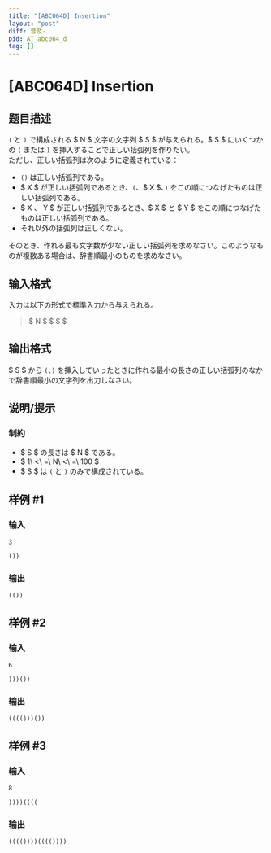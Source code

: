 ```yaml
---
title: "[ABC064D] Insertion"
layout: "post"
diff: 普及-
pid: AT_abc064_d
tag: []
---
```


# [ABC064D] Insertion

## 题目描述

[problemUrl]: https://atcoder.jp/contests/abc064/tasks/abc064_d

`(` と `)` で構成される $ N $ 文字の文字列 $ S $ が与えられる。$ S $ にいくつかの `(` または `)` を挿入することで正しい括弧列を作りたい。  
 ただし、正しい括弧列は次のように定義されている：

- `()` は正しい括弧列である。
- $ X $ が正しい括弧列であるとき、`(`、$ X $、`)` をこの順につなげたものは正しい括弧列である。
- $ X $、$ Y $ が正しい括弧列であるとき、$ X $ と $ Y $ をこの順につなげたものは正しい括弧列である。
- それ以外の括弧列は正しくない。

そのとき、作れる最も文字数が少ない正しい括弧列を求めなさい。このようなものが複数ある場合は、辞書順最小のものを求めなさい。

## 输入格式

入力は以下の形式で標準入力から与えられる。

> $ N $ $ S $

## 输出格式

$ S $ から `(`、`)` を挿入していったときに作れる最小の長さの正しい括弧列のなかで辞書順最小の文字列を出力しなさい。

## 说明/提示

### 制約

- $ S $ の長さは $ N $ である。
- $ 1\ <\ =\ N\ <\ =\ 100 $
- $ S $ は `(` と `)` のみで構成されている。

## 样例 #1

### 输入

```
3
())
```

### 输出

```
(())
```

## 样例 #2

### 输入

```
6
)))())
```

### 输出

```
(((()))())
```

## 样例 #3

### 输入

```
8
))))((((
```

### 输出

```
(((())))(((())))
```

